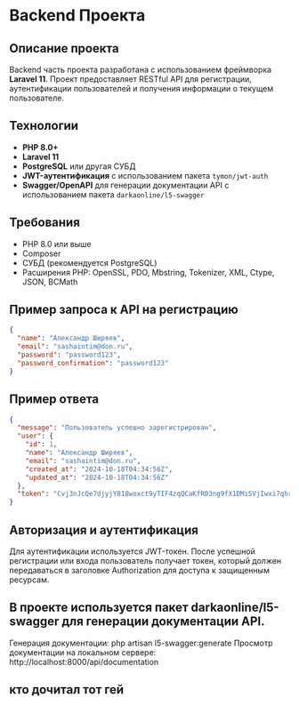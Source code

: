 # Backend Проекта

## Описание проекта

Backend часть проекта разработана с использованием фреймворка **Laravel 11**. Проект предоставляет RESTful API для регистрации, аутентификации пользователей и получения информации о текущем пользователе.

## Технологии

- **PHP 8.0+**
- **Laravel 11**
- **PostgreSQL** или другая СУБД
- **JWT-аутентификация** с использованием пакета `tymon/jwt-auth`
- **Swagger/OpenAPI** для генерации документации API с использованием пакета `darkaonline/l5-swagger`

## Требования

- PHP 8.0 или выше
- Composer
- СУБД (рекомендуется PostgreSQL)
- Расширения PHP: OpenSSL, PDO, Mbstring, Tokenizer, XML, Ctype, JSON, BCMath

## Пример запроса к API на регистрацию

```json
{
  "name": "Александр Ширяев",
  "email": "sashaintim@don.ru",
  "password": "password123",
  "password_confirmation": "password123"
}
```

## Пример ответа

```json
{
  "message": "Пользователь успешно зарегистрирован",
  "user": {
    "id": 1,
    "name": "Александр Ширяев",
    "email": "sashaintim@don.ru",
    "created_at": "2024-10-18T04:34:56Z",
    "updated_at": "2024-10-18T04:34:56Z"
  },
  "token": "Cvj3nJcQe7djyjY818woxct9yTIF4zqQCaKfR03ng9fX1DMiSVjIwxi7qhruGO6M"
}
```

## Авторизация и аутентификация

Для аутентификации используется JWT-токен. После успешной регистрации или входа пользователь получает токен, который должен передаваться в заголовке Authorization для доступа к защищенным ресурсам.

## В проекте используется пакет darkaonline/l5-swagger для генерации документации API.

Генерация документации: php artisan l5-swagger:generate
Просмотр документации на локальном сервере: http://localhost:8000/api/documentation


## кто дочитал тот гей

